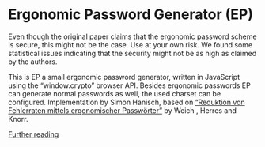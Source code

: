 # Ergonomic Password Generator (EP)

Even though the original paper claims that the ergonomic password scheme is secure, this might not be the case. Use at your own risk. We found some statistical issues indicating that the security might not be as high as claimed by the authors.




This is EP a small ergonomic password generator, written in JavaScript using the “window.crypto” browser API. Besides ergonomic passwords EP can generate normal passwords as well, the used charset can be configured.
Implementation by Simon Hanisch, based on [“Reduktion von Fehlerraten mittels ergonomischer Passwörter”](http://www.hochschule-trier.de/fileadmin/users/229/DACH_Herres_Weich-1.8.pdf) by Weich , Herres and Knorr.

[Further reading](https://no-sec.net/ergonomic-password-generator/#more-256)
